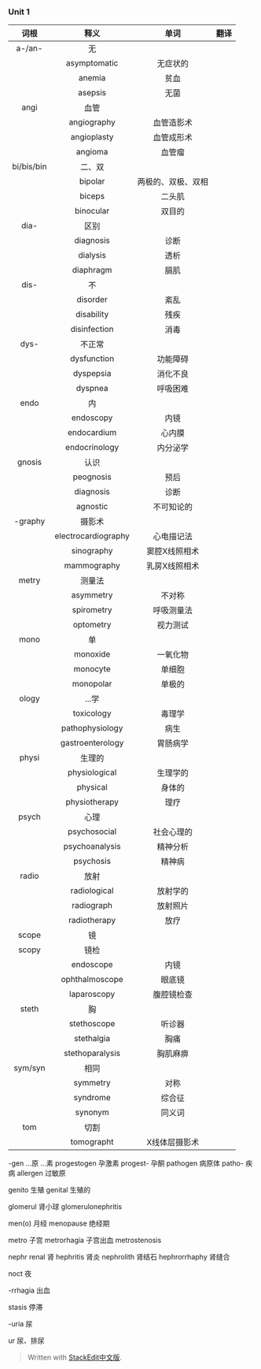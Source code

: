 ### Unit 1

词根|释义|单词|翻译
:---:|:---:|:---:|:---:
a-/an-|无|
 | |asymptomatic|无症状的
 | |anemia|贫血
 | |asepsis|无菌
angi|血管|
 | |angiography|血管造影术
 | |angioplasty|血管成形术
 | |angioma|血管瘤
bi/bis/bin|二、双
 | |bipolar|两极的、双极、双相
 | |biceps|二头肌
 | |binocular|双目的
dia-|区别
 | |diagnosis|诊断
 | |dialysis|透析
 | |diaphragm|膈肌
dis-|不
 | |disorder|紊乱
 | |disability|残疾
 | |disinfection|消毒
dys-|不正常
 | |dysfunction|功能障碍
 | |dyspepsia|消化不良
 | |dyspnea|呼吸困难
endo|内
 | |endoscopy|内镜
 | |endocardium|心内膜
 | |endocrinology|内分泌学
gnosis|认识
 | |peognosis|预后
 | |diagnosis|诊断
 | |agnostic|不可知论的
-graphy|摄影术
 | |electrocardiography|心电描记法
 | |sinography|窦腔X线照相术
 | |mammography|乳房X线照相术
metry|测量法
 | |asymmetry|不对称
 | |spirometry|呼吸测量法
 | |optometry|视力测试
mono|单
 | |monoxide|一氧化物
 | |monocyte|单细胞
 | |monopolar|单极的
ology|...学
 | |toxicology|毒理学
 | |pathophysiology|病生
 | |gastroenterology|胃肠病学
physi|生理的
 | |physiological|生理学的
 | |physical|身体的
 | |physiotherapy|理疗
psych|心理
 | |psychosocial|社会心理的
 | |psychoanalysis|精神分析
 | |psychosis|精神病
radio|放射
 | |radiological|放射学的
 | |radiograph|放射照片
 | |radiotherapy|放疗
scope|镜
scopy|镜检
 | |endoscope|内镜
 | |ophthalmoscope|眼底镜
 | |laparoscopy|腹腔镜检查
steth|胸
 | |stethoscope|听诊器
 | |stethalgia|胸痛
 | |stethoparalysis|胸肌麻痹
sym/syn|相同
 | |symmetry|对称
 | |syndrome|综合征
 | |synonym|同义词
tom|切割
 | |tomographt|X线体层摄影术



-gen ...原 ...素
progestogen 孕激素
progest- 孕酮
pathogen 病原体
patho- 疾病
allergen 过敏原

genito 生殖
genital 生殖的

glomerul 肾小球
glomerulonephritis

men(o) 月经
menopause 绝经期

metro 子宫
metrorhagia 子宫出血
metrostenosis 

nephr renal 肾
hephritis 肾炎
nephrolith 肾结石
hephrorrhaphy 肾缝合

noct 夜

-rrhagia 出血

stasis 停滞

-uria 尿

ur 尿、排尿
> Written with [StackEdit中文版](https://stackedit.cn/).
<!--stackedit_data:
eyJoaXN0b3J5IjpbLTM3NzAzMjcxNSwtMjA0MzI3MTM0NywtNj
MzNTc1NTY4LDk5MjcwNTU5NCwtMTg0NDEwNjExNCwxNTIzOTA1
ODgsMTA1Njg5ODU2NSwtNDMxODM0MjUzXX0=
-->